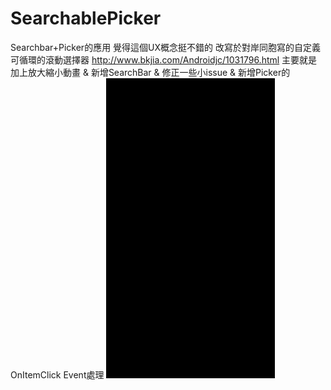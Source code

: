 # SearchablePicker
Searchbar+Picker的應用
覺得這個UX概念挺不錯的
改寫於對岸同胞寫的自定義可循環的滾動選擇器 http://www.bkjia.com/Androidjc/1031796.html
主要就是加上放大縮小動畫 & 新增SearchBar & 修正一些小issue & 新增Picker的OnItemClick Event處理
![Opps! Screen shot has missed](https://github.com/rurikaxx/SearchablePicker/blob/master/demo.gif)
